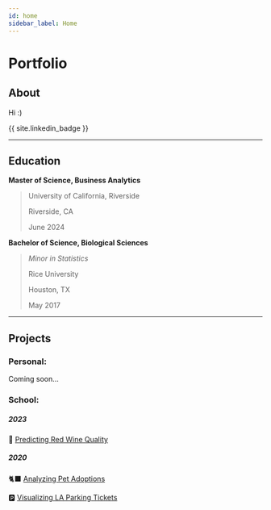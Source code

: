 ```yaml
---
id: home
sidebar_label: Home
---
```


# Portfolio

## About
Hi :)

{{ site.linkedin_badge }}

***

## Education
**Master of Science, Business Analytics** 
> University of California, Riverside 
> 
> Riverside, CA 
> 
> June 2024

**Bachelor of Science, Biological Sciences** 
> *Minor in Statistics* 
> 
> Rice University 
> 
> Houston, TX 
> 
> May 2017


***

## Projects

### Personal:

Coming soon...

### School:
##### 2023
🍷 [Predicting Red Wine Quality](prj/Wine.md)

##### 2020
🐈‍⬛ [Analyzing Pet Adoptions](prj/Adoptions.md)

🅿️ [Visualizing LA Parking Tickets](prj/Parking.md)
